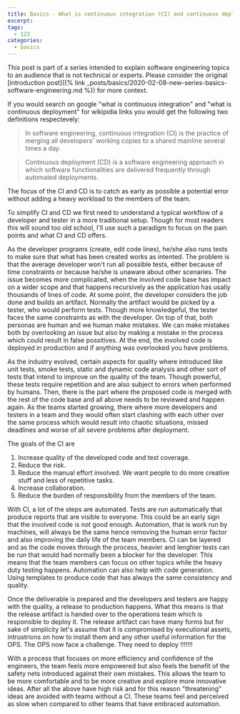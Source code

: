 ```yaml
---
title: Basics - What is continuous integration (CI) and continuous deployment (CD)
excerpt: 
tags: 
  - 123
categories: 
  - basics
---
```


This post is part of a series intended to explain software engineering topics to an audience that is not technical or experts. Please consider the original [introduction post]({% link _posts/basics/2020-02-08-new-series-basics-software-engineering.md %}) for more context.

If you would search on google "what is continuous integration" and "what is continuous deployment" for wikipidia links you would get the following two definitions respectevely:

> In software engineering, continuous integration (CI) is the practice of merging all developers' working copies to a shared mainline several times a day. 

> Continuous deployment (CD) is a software engineering approach in which software functionalities are delivered frequently through automated deployments.

The focus of the CI and CD is to catch as early as possible a potential error without adding a heavy workload to the members of the team.

To simplify CI and CD we first need to understand a typical workflow of a developer and tester in a more traditional setup. Though for most readers this will sound too old school, I'll use such a paradigm to focus on the pain points and what CI and CD offers. 

As the developer programs (create, edit code lines), he/she also runs tests to make sure that what has been created works as intented. The problem is that the average developer won't run all possible tests, either because of time constraints or because he/she is unaware about other scenaries. The issue becomes more complicated, when the involved code base has impact on a wider scope and that happens recursively as the application has usally thousands of lines of code. At some point, the developer considers the job done and builds an artifact. Normally the artifact would be picked by a tester, who would perform tests. Though more knowledgeful, the tester faces the same constraints as with the developer. On top of that, both personas are human and we human make mistakes. We can make mistakes both by overlooking an issue but also by making a mistake in the process which could result in false possitives. At the end, the involved code is deployed in production and if anything was overlooked you have problems. 

As the industry evolved, certain aspects for quality where introduced like unit tests, smoke tests, static and dynamic code analysis and other sort of tests that intend to improve on the quality of the team. Though powerful, these tests require repetition and are also subject to errors when performed by humans. Then, there is the part where the proposed code is merged with the rest of the code base and all above needs to be reviewed and happen again. As the teams started growing, there where more developers and testers in a team and they would often start clashing with each other over the same process which would result into chaotic situations, missed deadlines and worse of all severe problems after deployment.

The goals of the CI are

1. Increase quality of the developed code and test coverage.
1. Reduce the risk.
1. Reduce the manual effort involved. We want people to do more creative stuff and less of repetitive tasks.
1. Increase collaboration.
1. Reduce the burden of responsibility from the members of the team. 

With CI, a lot of the steps are automated. Tests are run automatically that produce reports that are visible to everyone. This could be an early sign that the involved code is not good enough. Automation, that is work run by machines, will always be the same hence removing the human error factor and also improving the daily life of the team members. CI can be layered and as the code moves through the process, heavier and lenghier tests can be run that would had normally been a blocker for the developer. This means that the team members can focus on other topics while the heavy duty testing happens. Automation can also help with code generation. Using templates to produce code that has always the same consistency and quality. 

Once the deliverable is prepared and the developers and testers are happy with the quality, a release to production happens. What this means is that the release artifact is handed over to the operations team which is responsible to deploy it. The release artifact can have many forms but for sake of simplicity let's assume that it is compromised by executional assets, intrustrions on how to install them and any other useful information for the OPS. The OPS now face a challenge. They need to deploy !!!!!!!





With a process that focuses on more efficiency and confidence of the engineers, the team feels more empowered but also feels the benefit of the safety nets introduced against their own mistakes. This allows the team to be more comfortable and to be more creative and explore more innovative ideas. After all the above have high risk and for this reason "threatening" ideas are avoided with teams without a CI. These teams feel and perceived as slow when compared to other teams that have embraced automation.

